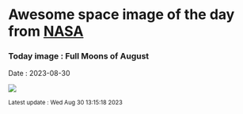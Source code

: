 
# Awesome space image of the day from [NASA](https://api.nasa.gov/)

### Today image : Full Moons of August
Date : 2023-08-30

![](https://apod.nasa.gov/apod/image/2308/GianniTumino_SturgeonMoon_Palette_JPG_LOGO_1024.jpg)

<small>Latest update : Wed Aug 30 13:15:18 2023</small>
        